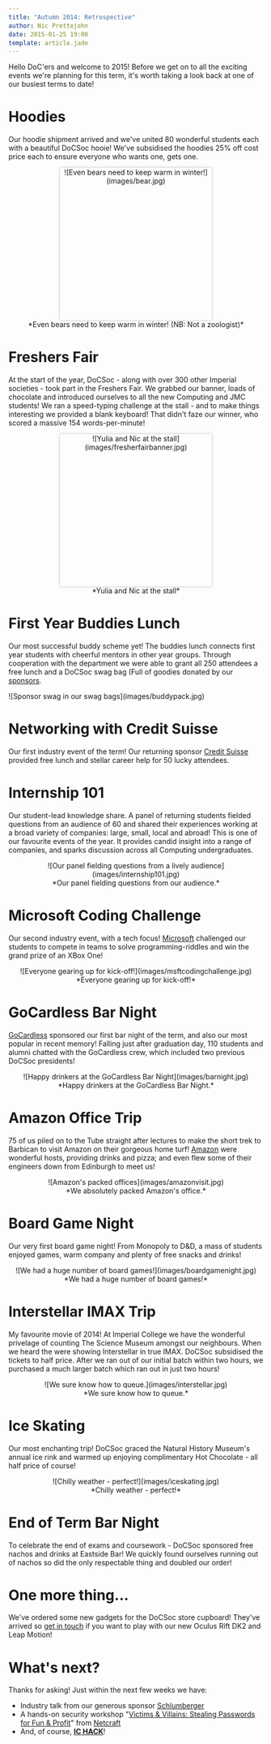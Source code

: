 ```yaml
---
title: "Autumn 2014: Retrospective"
author: Nic Prettejohn
date: 2015-01-25 19:00
template: article.jade
---
```


Hello DoC'ers and welcome to 2015! Before we get on to all the exciting events we're planning for this term, it's worth taking a look back at one of our busiest terms to date!

Hoodies
=======
Our hoodie shipment arrived and we've united 80 wonderful students each with a beautiful DoCSoc hooie! We've subsidised the hoodies 25% off cost price each to ensure everyone who wants one, gets one.

<center>
<div style="margin-left: auto; margin-right: auto; box-shadow: 0px 0px 5px rgba(0, 0, 0, 0.26); width: 300px; height: 300px; overflow: hidden;">
![Even bears need to keep warm in winter!](images/bear.jpg)
</div>
*Even bears need to keep warm in winter! (NB: Not a zoologist)*</center>

Freshers Fair
=============
At the start of the year, DoCSoc - along with over 300 other Imperial societies - took part in the Freshers Fair. We grabbed our banner, loads of chocolate and introduced ourselves to all the new Computing and JMC students! We ran a speed-typing challenge at the stall - and to make things interesting we provided a blank keyboard! That didn't faze our winner, who scored a massive 154 words-per-minute!

<center>
<div style="margin-left: auto; margin-right: auto; box-shadow: 0px 0px 5px rgba(0, 0, 0, 0.26); width: 300px; height: 300px; overflow: hidden;">
![Yulia and Nic at the stall](images/fresherfairbanner.jpg)
</div>
*Yulia and Nic at the stall*</center>

First Year Buddies Lunch
========================
Our most successful buddy scheme yet! The buddies lunch connects first year students with cheerful mentors in other year groups. Through cooperation with the department we were able to grant all 250 attendees a free lunch and a DoCSoc swag bag (Full of goodies donated by our [sponsors](/sponsors).

<div class="u-img-blogpost-shadow u-img-blogpost-width u-img-blogpost-height u-img-blogpost-h-center">
![Sponsor swag in our swag bags](images/buddypack.jpg)
</div>

Networking with Credit Suisse
=============================
Our first industry event of the term! Our returning sponsor [Credit Suisse](https://www.credit-suisse.com/global/en.html) provided free lunch and stellar career help for 50 lucky attendees.

Internship 101
==============
Our student-lead knowledge share. A panel of returning students fielded questions from an audience of 60 and shared their experiences working at a broad variety of companies: large, small, local and abroad! This is one of our favourite events of the year. It provides candid insight into a range of companies, and sparks discussion across all Computing undergraduates.

<center>
<div class="u-img-blogpost-shadow u-img-blogpost-height ">
![Our panel fielding questions from a lively audience](images/internship101.jpg)
</div>
*Our panel fielding questions from our audience.*</center>

Microsoft Coding Challenge
==========================
Our second industry event, with a tech focus! [Microsoft](http://www.microsoft.com/) challenged our students to compete in teams to solve programming-riddles and win the grand prize of an XBox One!

<center>
<div class="u-img-blogpost-shadow u-img-blogpost-height">
![Everyone gearing up for kick-off!](images/msftcodingchallenge.jpg)
</div>
*Everyone gearing up for kick-off!*</center>

GoCardless Bar Night
=====================
[GoCardless](https://gocardless.com/) sponsored our first bar night of the term, and also our most popular in recent memory! Falling just after graduation day, 110 students and alumni chatted with the GoCardless crew, which included two previous DoCSoc presidents!

<center>
<div class="u-img-blogpost-shadow u-img-blogpost-height">
![Happy drinkers at the GoCardless Bar Night](images/barnight.jpg)
</div>
*Happy drinkers at the GoCardless Bar Night.*</center>

Amazon Office Trip
==================
75 of us piled on to the Tube straight after lectures to make the short trek to Barbican to visit Amazon on their gorgeous home turf! [Amazon](http://amazon.com) were wonderful hosts, providing drinks and pizza; and even flew some of their engineers down from Edinburgh to meet us!

<center>
<div class="u-img-blogpost-shadow u-img-blogpost-height">
![Amazon's packed offices](images/amazonvisit.jpg)
</div>
*We absolutely packed Amazon's office.*</center>

Board Game Night
================
Our very first board game night! From Monopoly to D&D, a mass of students enjoyed games, warm company and plenty of free snacks and drinks!

<center>
<div class="u-img-blogpost-shadow u-img-blogpost-height">
![We had a huge number of board games!](images/boardgamenight.jpg)
</div>
*We had a huge number of board games!*</center>

Interstellar IMAX Trip
========================
My favourite movie of 2014! At Imperial College we have the wonderful privelage of counting The Science Museum amongst our neighbours. When we heard the were showing Interstellar in true IMAX. DoCSoc subsidised the tickets to half price. After we ran out of our initial batch within two hours, we purchased a much larger batch which ran out in just two hours! 

<center>
<div class="u-img-blogpost-shadow u-img-blogpost-height">
![We sure know how to queue.](images/interstellar.jpg)
</div>
*We sure know how to queue.*</center>

Ice Skating
===========
Our most enchanting trip! DoCSoc graced the Natural History Museum's annual ice rink and warmed up enjoying complimentary Hot Chocolate - all half price of course!

<center>
<div class="u-img-blogpost-shadow u-img-blogpost-height">
![Chilly weather - perfect!](images/iceskating.jpg)
</div>
*Chilly weather - perfect!*</center>

End of Term Bar Night
=====================
To celebrate the end of exams and coursework - DoCSoc sponsored free nachos and drinks at Eastside Bar! We quickly found ourselves running out of nachos so did the only respectable thing and doubled our order!

One more thing...
==================
We've ordered some new gadgets for the DoCSoc store cupboard! They've arrived so [get in touch](mailto:docsoc@imperial.ac.uk) if you want to play with our new Oculus Rift DK2 and Leap Motion!

What's next?
============

Thanks for asking! Just within the next few weeks we have:

* Industry talk from our generous sponsor [Schlumberger](http://www.slb.com)
* A hands-on security workshop "[Victims & Villains: Stealing Passwords for Fun & Profit](http://docsoc.co.uk/vnv/)" from [Netcraft](http://netcraft.com)
* And, of course, [**IC HACK**](http://ichack.org)!
